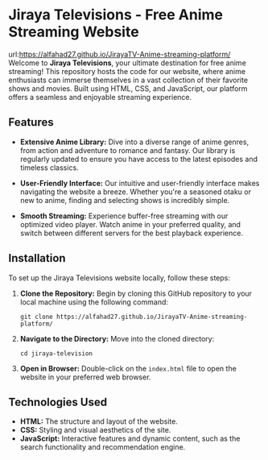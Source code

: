 # Jiraya Televisions - Free Anime Streaming Website
url:https://alfahad27.github.io/JirayaTV-Anime-streaming-platform/
Welcome to **Jiraya Televisions**, your ultimate destination for free anime streaming! This repository hosts the code for our website, where anime enthusiasts can immerse themselves in a vast collection of their favorite shows and movies. Built using HTML, CSS, and JavaScript, our platform offers a seamless and enjoyable streaming experience.

## Features

- **Extensive Anime Library:** Dive into a diverse range of anime genres, from action and adventure to romance and fantasy. Our library is regularly updated to ensure you have access to the latest episodes and timeless classics.

- **User-Friendly Interface:** Our intuitive and user-friendly interface makes navigating the website a breeze. Whether you're a seasoned otaku or new to anime, finding and selecting shows is incredibly simple.

- **Smooth Streaming:** Experience buffer-free streaming with our optimized video player. Watch anime in your preferred quality, and switch between different servers for the best playback experience.

## Installation

To set up the Jiraya Televisions website locally, follow these steps:

1. **Clone the Repository:** Begin by cloning this GitHub repository to your local machine using the following command:
   ```
   git clone https://alfahad27.github.io/JirayaTV-Anime-streaming-platform/
   ```
2. **Navigate to the Directory:** Move into the cloned directory:
   ```
   cd jiraya-television
   ```

3. **Open in Browser:** Double-click on the `index.html` file to open the website in your preferred web browser.

## Technologies Used

- **HTML:** The structure and layout of the website.
- **CSS:** Styling and visual aesthetics of the site.
- **JavaScript:** Interactive features and dynamic content, such as the search functionality and recommendation engine.

